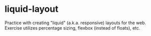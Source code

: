 # liquid-layout

Practice with creating "liquid" (a.k.a. responsive) layouts for the web. Exercise utilizes percentage sizing, flexbox (instead of floats), etc.
